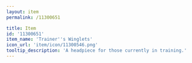 ```yaml
---
layout: item
permalink: /11300651

title: Item
id: '11300651'
item_name: 'Trainer''s Winglets'
icon_url: 'item/icon/11300546.png'
tooltip_description: 'A headpiece for those currently in training.'
---
```

